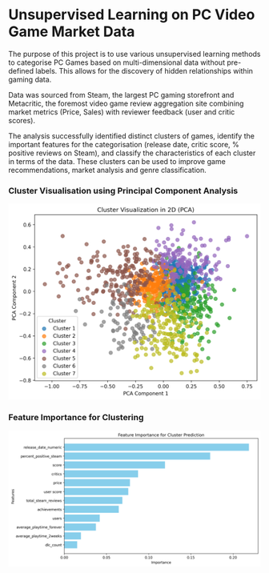 <h1>Unsupervised Learning on PC Video Game Market Data</h1>

The purpose of this project is to use various unsupervised learning methods to categorise PC Games based on multi-dimensional data without pre-defined labels. This allows for the discovery of hidden relationships within gaming data.

Data was sourced from Steam, the largest PC gaming storefront and Metacritic, the foremost video game review aggregation site combining market metrics (Price, Sales) with reviewer feedback (user and critic scores).

The analysis successfully identified distinct clusters of games, identify the important features for the categorisation (release date, critic score, % positive reviews on Steam), and classify the characteristics of each cluster in terms of the data. These clusters can be used to improve game recommendations, market analysis and genre classification.

<h3>Cluster Visualisation using Principal Component Analysis</h3>

![Cluster Visualisation using Principal Component Analysis](graphs/cluster_pca.png)
<br>
<h3>Feature Importance for Clustering</h3>

![Feature Importance](graphs/feature_importance.png)
<br>

